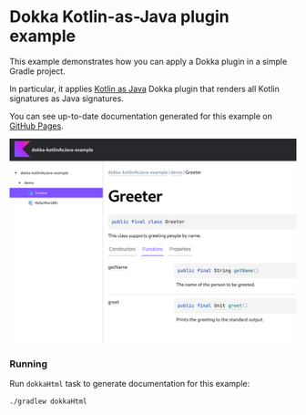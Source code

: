 # Dokka Kotlin-as-Java plugin example

This example demonstrates how you can apply a Dokka plugin in a simple Gradle project.

In particular, it applies [Kotlin as Java](../../../plugins/kotlin-as-java) Dokka plugin that renders all
Kotlin signatures as Java signatures.

You can see up-to-date documentation generated for this example on
[GitHub Pages](https://kotlin.github.io/dokka/examples/dokka-kotlinAsJava-example/html/index.html).

![screenshot demonstration of output](demo.png)

### Running

Run `dokkaHtml` task to generate documentation for this example:

```bash
./gradlew dokkaHtml
```
